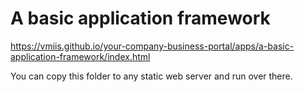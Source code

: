 # A basic application framework

https://vmiis.github.io/your-company-business-portal/apps/a-basic-application-framework/index.html


You can copy this folder to any static web server and run over there.

